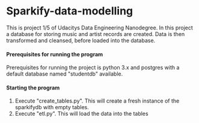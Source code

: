 # Sparkify-data-modelling

This is project 1/5 of Udacitys Data Engineering Nanodegree. In this project a database for storing 
music and artist records are created. Data is then transformed and cleansed, before loaded into 
the database.

#### Prerequisites for running the program
Prerequisites for running the project is python 3.x and postgres with a default database named "studentdb" available.

#### Starting the program
1. Execute "create_tables.py". This will create a fresh instance of the sparkifydb with empty tables.
2. Execute "etl.py". This will load the data into the tables

